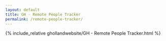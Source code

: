 ```yaml
---
layout: default
title: GH - Remote People Tracker
permalink: /remote-people-tracker/
---
```


{% include_relative ghollandwebsite/GH - Remote People Tracker.html %}